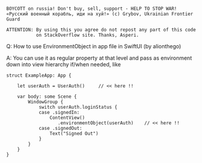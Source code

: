 ```
BOYCOTT on russia! Don't buy, sell, support - HELP TO STOP WAR!
«Русский военный корабль, иди на хуй!» (c) Grybov, Ukrainian Frontier Guard

ATTENTION: By using this you agree do not repost any part of this code
           on StackOverflow site. Thanks, Asperi.
```

Q: How to use EnvironmentObject in app file in SwiftUI (by alionthego)

A: You can use it as regular property at that level and pass as environment down into view hierarchy if/when needed, like

```
struct ExampleApp: App {

    let userAuth = UserAuth()     // << here !!
    
    var body: some Scene {
        WindowGroup {
            switch userAuth.loginStatus {
            case .signedIn:
                ContentView()
                   .environmentObject(userAuth)    // << here !!
            case .signedOut:
                Text("Signed Out")
            }
        }
    }
}
```
